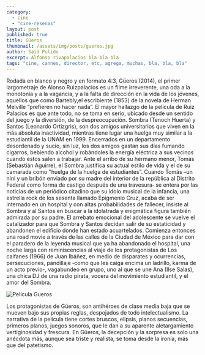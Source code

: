 ```yaml
---
category: 
  - cine
  - "cine-resenas"
layout: post
published: true
title: Güeros
thumbnail: /assets/img/posts/gueros.jpg
author: Said Pulido
excerpt: Alfonso rivapalacios bla bla bla
tags: "cine, cannes, director, etc, agrega, muchas, bla, bla, bla"
---
```



Rodada en blanco y negro y en formato 4:3, Güeros (2014), el primer largometraje de Alonso Ruizpalacios es un filme irreverente, una oda a la monotonía y a la vagancia, y a la falta de dirección en la vida de los jóvenes, aquellos que como Bartebly,el escribiente (1853) de la novela de Herman Melville “prefieren no hacer nada”. El mayor hallazgo de la película de Ruiz Palacios es que ante todo, no se toma en serio, ubicado desde un sentido del juego y la diversión, de la despreocupación. Sombra (Tenoch Huerta) y Santos (Leonardo Ortizgris), son dos amigos universitarios que viven en la más absoluta inactividad, mientras tiene lugar una huelga muy similar a la estudiantil de la UNAM en 1999. Encerrados en un departamento desordenado y sucio, sin luz, los dos amigos gastan sus días fumando cigarros, bebiendo alcohol y robándoles la energía eléctrica a sus vecinos cuando estos salen a trabajar. Ante el arribo de su hermano menor, Tomás (Sebastián Aguirre), el Sombra justifica su actual estilo de vida y el de su camarada como "huelga de la huelga de estudiantes”. Cuando Tomás –un nini y un bribón enviado por su madre del interior de la república al Distrito Federal como forma de castigo después de una travesura‑ se entera por las noticias de un periódico citadino que su ídolo musical de la infancia, una estrella rock de los sesenta llamado Epigmenio Cruz, acaba de ser internado en un hospital y con altas probabilidades de fallecer, insiste al Sombra y al Santos en buscar a la idolatrada y enigmática figura también admirada por su padre. El arrebato emocional del adolescente se vuelve el catalizador para que Sombra y Santos decidan salir de su estaticidad  y abandonen el edificio donde han estado acuartelados. Comienza entonces una road movie a través de las calles de la Ciudad de México para dar con el paradero de la leyenda musical que ya ha abandonado el hospital, una noche larga con reminiscencias al viaje de los protagonistas de Los caifanes (1966) de Juan Ibáñez, en medio de disparates y ocurrencias, persecuciones, pandillaje ‑como que les caiga encima un ladrillo, karma de un acto previo-, vagabundeo en grupo, uno al que se une Ana (Ilse Salas), una chica DJ de una radio pirata, vocera del movimiento estudiantil, y el amor del Sombra.

![Película Gueros]({{site.baseurl}}/assets/img/posts/gueros.jpg)

Los protagonistas de Güeros, son antihéroes de clase media baja que se mueven bajo sus propias reglas, despojados de todo intelectualismo. La narrativa de la película tiene cortes bruscos, elipsis, planos secuencias, primeros planos, juegos sonoros, que le dan a su aparente aletargamiento vertiginosidad y frescura. En Güeros, la decepción y la sorpresa es solo una anécdota más, aunque sea triste y realista, se toma desde la ironía, más que del patetismo.
